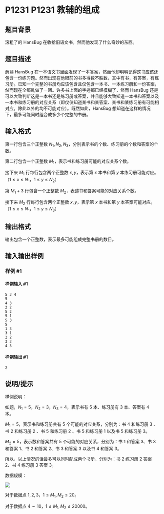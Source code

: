 # P1231 P1231 教辅的组成

## 题目背景

滚粗了的 HansBug 在收拾旧语文书，然而他发现了什么奇妙的东西。


## 题目描述

蒟蒻 HansBug 在一本语文书里面发现了一本答案，然而他却明明记得这书应该还包含一份练习题。然而出现在他眼前的书多得数不胜数，其中有书，有答案，有练习册。已知一个完整的书册均应该包含且仅包含一本书、一本练习册和一份答案，然而现在全都乱做了一团。许多书上面的字迹都已经模糊了，然而 HansBug 还是可以大致判断这是一本书还是练习册或答案，并且能够大致知道一本书和答案以及一本书和练习册的对应关系（即仅仅知道某书和某答案、某书和某练习册有可能相对应，除此以外的均不可能对应）。既然如此，HansBug 想知道在这样的情况下，最多可能同时组合成多少个完整的书册。



## 输入格式

第一行包含三个正整数 $N_1,N_2,N_3$，分别表示书的个数、练习册的个数和答案的个数。

第二行包含一个正整数 $M_1$，表示书和练习册可能的对应关系个数。

接下来 $M_1$ 行每行包含两个正整数 $x,y$，表示第 $x$ 本书和第 $y$ 本练习册可能对应。（$1\leq x \leq N_1$，$1 \leq y \leq N_2$）

第 $M_{1}+3$ 行包含一个正整数 $M_2$，表述书和答案可能的对应关系个数。

接下来 $M_2$ 行每行包含两个正整数 $x,y$，表示第 $x$ 本书和第 $y$ 本答案可能对应。（$1 \leq x \leq N_1$，$1 \leq y \leq N_3$）


## 输出格式

输出包含一个正整数，表示最多可能组成完整书册的数目。


## 输入输出样例

### 样例 #1

#### 样例输入 #1

```
5 3 4
5
4 3
2 2
5 2
5 1
5 3
5
1 3
3 1
2 2
3 3
4 3
```

#### 样例输出 #1

```
2
```

## 说明/提示

样例说明：

如题，$N_1=5$，$N_2=3$，$N_3=4$，表示书有 $5$ 本、练习册有 $3$ 本、答案有 $4$ 本。

$M_1=5$，表示书和练习册共有 $5$ 个可能的对应关系，分别为：书 $4$ 和练习册 $3$ 、书 $2$ 和练习册 $2$ 、书 $5$ 和练习册 $2$ 、书 $5$ 和练习册 $1$ 以及书 $5$ 和练习册 $3$。

$M_2=5$，表示数和答案共有 $5$ 个可能的对应关系，分别为：书 $1$ 和答案 $3$、书 $3$ 和答案 $1$、书 $2$ 和答案 $2$、书 $3$ 和答案 $3$ 以及书 $4$ 和答案 $3$。

所以，以上情况的话最多可以同时配成两个书册，分别为：书 $2$ 练习册 $2$ 答案 $2$、书 $4$ 练习册 $3$ 答案 $3$。


数据规模：

![](https://cdn.luogu.com.cn/upload/image_hosting/srj2v9um.png)

对于数据点 $1,2,3$，$1\le M_1,M_2\leq 20$。

对于数据点 $4\sim 10$，$1\le M_1,M_2 \leq 20000$。

